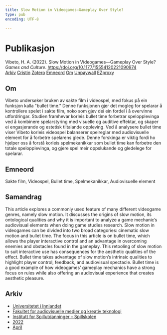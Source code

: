 ```yaml
---
title: Slow Motion in Videogames—Gameplay Over Style?
type: pub
encoding: UTF-8

---
```

<h1>Publikasjon</h1>
<article id="csl-bib-container-HHAS4TXV" class="csl-bib-container">
  <div class="csl-bib-body"> <div class="csl-entry">Vibeto, H. A. (2022). Slow Motion in Videogames—Gameplay Over Style? <i>Games and Culture</i>. <a href="https://doi.org/10.1177/15554120221090974">https://doi.org/10.1177/15554120221090974</a></div> </div>
  <div class="csl-bib-buttons">
    <a href="#taxonomy-article-HHAS4TXV" alt="archive" class="csl-bib-button">Arkiv</a>
    <a href="https://app.cristin.no/results/show.jsf?id=2019115" alt="Cristin" class="csl-bib-button">Cristin</a>
    <a href="http://zotero.org/groups/5881554/items/HHAS4TXV" alt="Zotero" class="csl-bib-button">Zotero</a>
    <a href="#keywords-article-HHAS4TXV" alt="keywords" class="csl-bib-button">Emneord</a>
    <a href="#about-article-HHAS4TXV" alt="about_pub" class="csl-bib-button">Om</a>
    <a href="https://journals.sagepub.com/doi/pdf/10.1177/15554120221090974" alt="Unpaywall" class="csl-bib-button">Unpaywall</a>
    <a href="https://journals.sagepub.com/doi/pdf/10.1177/15554120221090974" alt="EZproxy" class="csl-bib-button">EZproxy</a>
  </div>
  <div id="csl-bib-meta-container-HHAS4TXV"></div>
</article>
<div id="csl-bib-meta-HHAS4TXV" class="csl-bib-meta">
  <article id="about-article-HHAS4TXV" class="about_pub-article">
    <h1>Om</h1>
    Vibeto undersøker bruken av sakte film i videospel, med fokus på ein funksjon kalla "bullet time." Denne funksjonen gjer det mogleg for spelarar å kontrollere spelet i sakte film, noko som gjev dei ein fordel i å overvinne utfordringar. Studien framhevar korleis bullet time forbetrar spelopplevinga ved å kombinere spelarstyring med visuelle og auditive effektar, og skaper ei engasjerande og estetisk tiltalande oppleving. Ved å analysere bullet time viser Vibeto korleis videospel balanserer spelreglar med audiovisuelle element for å forbetre spelarens glede. Denne forskinga er viktig fordi ho hjelper oss å forstå korleis spelmekanikkar som bullet time kan forbetre den totale spelopplevinga, og gjere spel meir oppslukande og gledelege for spelarar.
  </article>
  <article id="keywords-article-HHAS4TXV" class="keywords-article">
    <h1>Emneord</h1>
    Sakte film, Videospel, Bullet time, Spelmekanikkar, Audiovisuelle element
  </article>
  <article id="abstract-article-HHAS4TXV" class="abstract-article">
    <h1>Samandrag</h1>
    This article explores a commonly used feature of many different videogame genres, namely slow motion. It discusses the origins of slow motion, its ontological qualities and why it is important to analyze a game mechanic’s audiovisual elements when doing game studies research. Slow motion in videogames can be divided into two broad categories: cinematic slow motion and bullet time. The focus in this article is on bullet time, which allows the player interactive control and an advantage in overcoming enemies and obstacles found in the gameplay. This retooling of slow motion to suit interactive use has consequences for the aesthetic qualities of the effect. Bullet time takes advantage of slow motion’s intrinsic qualities to highlight player control, feedback, and audiovisual spectacle. Bullet time is a good example of how videogames’ gameplay mechanics have a strong focus on rules while also offering an audiovisual experience that creates aesthetic pleasure.
  </article>
  <article id="taxonomy-article-HHAS4TXV" class="taxonomy-article">
    <h1>Arkiv</h1>
    <ul>
      <li>
        <a href="/nn/archive/?key=3DCRN523">Universitetet i Innlandet</a>
      </li>
      <li>
        <a href="/nn/archive/?key=8XUDF4FD">Fakultet for audiovisuelle medier og kreativ teknologi</a>
      </li>
      <li>
        <a href="/nn/archive/?key=BG42VG37">Institutt for Spillutdanninger – Spillskolen</a>
      </li>
      <li>
        <a href="/nn/archive/?key=LLI7ED9F">2022</a>
      </li>
      <li>
        <a href="/nn/archive/?key=YVNSQZE5">April</a>
      </li>
    </ul>
  </article>
</div>
